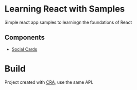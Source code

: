 # Learning React with Samples

Simple react app samples to learningn the foundations of React

## Components
- [Social Cards](./src/pages/social-cards/README.md)

# Build

Project created with [CRA](https://facebook.github.io/create-react-app/docs/getting-started), use the same API.